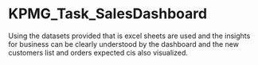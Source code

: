 # KPMG_Task_SalesDashboard
Using the datasets provided that is excel sheets are used and the insights for business can be clearly understood by the dashboard and the new customers list and orders expected cis also visualized.
